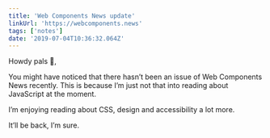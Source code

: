 ```yaml
---
title: 'Web Components News update'
linkUrl: 'https://webcomponents.news'
tags: ['notes'] 
date: '2019-07-04T10:36:32.064Z'
---
```

Howdy pals 👋,

You might have noticed that there hasn’t been an issue of Web Components News recently. This is because I’m just not that into reading about JavaScript at the moment. 

I’m enjoying reading about CSS, design and accessibility a lot more.  

It’ll be back, I’m sure.  